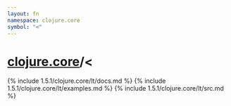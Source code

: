 ```yaml
---
layout: fn
namespace: clojure.core
symbol: "<"
---
```


# [clojure.core](../)/<

{% include 1.5.1/clojure.core/lt/docs.md %}
{% include 1.5.1/clojure.core/lt/examples.md %}
{% include 1.5.1/clojure.core/lt/src.md %}

